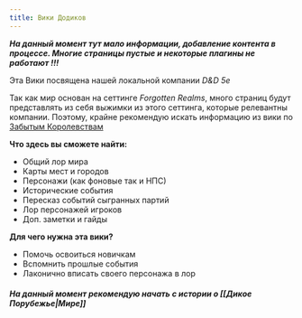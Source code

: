 ```yaml
---
title: Вики Додиков
---
```


***На данный момент тут мало информации, добавление контента в процессе. Многие страницы пустые и некоторые плагины не работают !!!***

Эта Вики посвящена нашей локальной компании *D&D 5e*

Так как мир основан на сеттинге *Forgotten Realms*, много страниц будут представлять из себя выжимки из этого сеттинга, которые релевантны компании.  Поэтому, крайне рекомендую искать информацию из вики по [Забытым Королевствам](https://dnd.fandom.com/ru/wiki/Forgotten_Realms)


**Что здесь вы сможете найти:**
- Общий лор мира
- Карты мест и городов
- Персонажи (как фоновые так и НПС)
- Исторические события
- Пересказ событий сыгранных партий
- Лор персонажей игроков
- Доп. заметки и гайды

**Для чего нужна эта вики?**
- Помочь освоиться новичкам
- Вспомнить прошлые события
- Лаконично вписать своего персонажа в лор

##### На данный момент рекомендую начать с истории о [[Дикое Порубежье|Мире]]